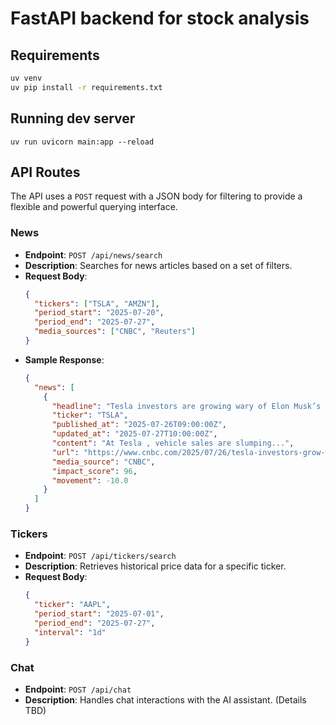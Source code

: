 # FastAPI backend for stock analysis

## Requirements

```bash
uv venv
uv pip install -r requirements.txt
```

## Running dev server

`uv run uvicorn main:app --reload`

## API Routes

The API uses a `POST` request with a JSON body for filtering to provide a flexible and powerful querying interface.

### News

-   **Endpoint**: `POST /api/news/search`
-   **Description**: Searches for news articles based on a set of filters.
-   **Request Body**:
    ```json
    {
      "tickers": ["TSLA", "AMZN"],
      "period_start": "2025-07-20",
      "period_end": "2025-07-27",
      "media_sources": ["CNBC", "Reuters"]
    }
    ```
-   **Sample Response**:
    ```json
    {
      "news": [
        {
          "headline": "Tesla investors are growing wary of Elon Musk’s futuristic promises",
          "ticker": "TSLA",
          "published_at": "2025-07-26T09:00:00Z",
          "updated_at": "2025-07-27T10:00:00Z",
          "content": "At Tesla , vehicle sales are slumping...",
          "url": "https://www.cnbc.com/2025/07/26/tesla-investors-grow-wary-of-elon-musk-robotaxi-promises.html",
          "media_source": "CNBC",
          "impact_score": 96,
          "movement": -10.0
        }
      ]
    }
    ```

### Tickers

-   **Endpoint**: `POST /api/tickers/search`
-   **Description**: Retrieves historical price data for a specific ticker.
-   **Request Body**:
    ```json
    {
      "ticker": "AAPL",
      "period_start": "2025-07-01",
      "period_end": "2025-07-27",
      "interval": "1d"
    }
    ```

### Chat

-   **Endpoint**: `POST /api/chat`
-   **Description**: Handles chat interactions with the AI assistant. (Details TBD)